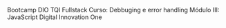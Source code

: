 Bootcamp DIO TQI Fullstack
Curso: Debbuging e error handling
Módulo III: JavaScript
Digital Innovation One

